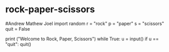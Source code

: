 # rock-paper-scissors
#Andrew Mathew Joel
import random 
r = "rock" 
p = "paper"
s = "scissors" 
quit = False

print ("Welcome to Rock, Paper, Scissors")
while True: 
  u = input()
	if u == "quit":
		quit()
	
